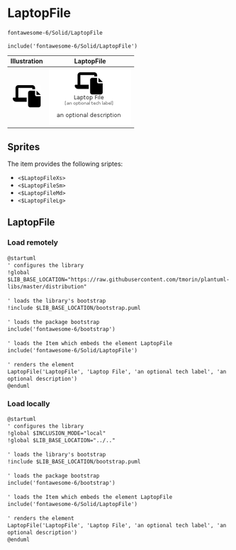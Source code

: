 # LaptopFile


```text
fontawesome-6/Solid/LaptopFile
```

```text
include('fontawesome-6/Solid/LaptopFile')
```



| Illustration | LaptopFile |
| :---: | :---: |
| ![illustration for Illustration](../../fontawesome-6/Solid/LaptopFile.png) | ![illustration for LaptopFile](../../fontawesome-6/Solid/LaptopFile.Local.png) |



## Sprites
The item provides the following sriptes:

- `<$LaptopFileXs>`
- `<$LaptopFileSm>`
- `<$LaptopFileMd>`
- `<$LaptopFileLg>`





## LaptopFile

### Load remotely
```plantuml
@startuml
' configures the library
!global $LIB_BASE_LOCATION="https://raw.githubusercontent.com/tmorin/plantuml-libs/master/distribution"

' loads the library's bootstrap
!include $LIB_BASE_LOCATION/bootstrap.puml

' loads the package bootstrap
include('fontawesome-6/bootstrap')

' loads the Item which embeds the element LaptopFile
include('fontawesome-6/Solid/LaptopFile')

' renders the element
LaptopFile('LaptopFile', 'Laptop File', 'an optional tech label', 'an optional description')
@enduml
```

### Load locally
```plantuml
@startuml
' configures the library
!global $INCLUSION_MODE="local"
!global $LIB_BASE_LOCATION="../.."

' loads the library's bootstrap
!include $LIB_BASE_LOCATION/bootstrap.puml

' loads the package bootstrap
include('fontawesome-6/bootstrap')

' loads the Item which embeds the element LaptopFile
include('fontawesome-6/Solid/LaptopFile')

' renders the element
LaptopFile('LaptopFile', 'Laptop File', 'an optional tech label', 'an optional description')
@enduml
```

